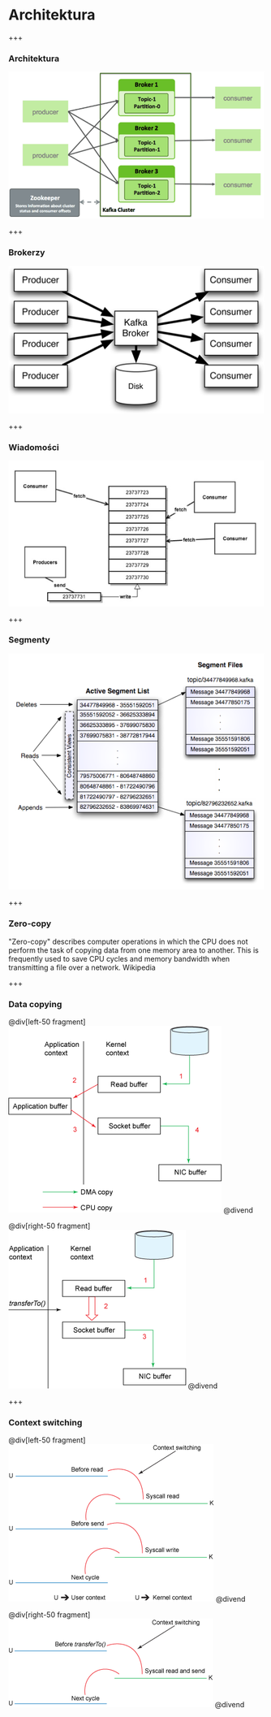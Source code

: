 
# Architektura


+++
### Architektura
![](assets/img/architecture/Kafka-Broker-Diagram.png)



+++
### Brokerzy
![](assets/img/architecture/broker-on-disk.png)



+++
### Wiadomości
![](assets/img/architecture/messages.jpg)



+++
### Segmenty
![](assets/img/architecture/segments.png)


+++
### Zero-copy
"Zero-copy" describes computer operations in which the CPU does not perform the task of copying data from one memory area to another. This is frequently used to save CPU cycles and memory bandwidth when transmitting a file over a network. Wikipedia



+++
### Data copying

@div[left-50 fragment]
![](assets/img/architecture/traditional-data-copying.gif)
@divend

@div[right-50 fragment]
![](assets/img/architecture/zero-copy-data-copying.gif)
@divend



+++
### Context switching

@div[left-50 fragment]
![](assets/img/architecture/traditional-context-switching.gif)
@divend

@div[right-50 fragment]
![](assets/img/architecture/zero-copy-context-switching.gif)
@divend

